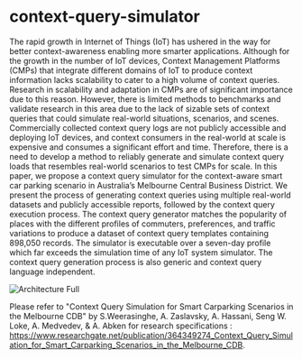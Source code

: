 # context-query-simulator

The rapid growth in Internet of Things (IoT) has ushered in the way for better context-awareness enabling more smarter applications. Although for the growth in the number of IoT devices, Context Management Platforms (CMPs) that integrate different domains of IoT to produce context information lacks scalability to cater to a high volume of context queries. Research in scalability and adaptation in CMPs are of significant importance due to this reason. However, there is limited methods to benchmarks and validate research in this area due to the lack of sizable sets of context queries that could simulate real-world situations, scenarios, and scenes. Commercially collected context query logs are not publicly accessible and deploying IoT devices, and context consumers in the real-world at scale is expensive and consumes a significant effort and time. Therefore, there is a need to develop a method to reliably generate and simulate context query loads that resembles real-world scenarios to test CMPs for scale. In this paper, we propose a context query simulator for the context-aware smart car parking scenario in Australia’s Melbourne Central Business District. We present the process of generating context queries using multiple real-world datasets and publicly accessible reports, followed by the context query execution process. The context query generator matches the popularity of places with the different profiles of commuters, preferences, and traffic variations to produce a dataset of context query templates containing 898,050 records. The simulator is executable over a seven-day profile which far exceeds the simulation time of any IoT system simulator. The context query generation process is also generic and context query language independent.  

![Architecture Full](https://user-images.githubusercontent.com/18043441/205787322-d10e01a7-6093-4e2d-879a-4fba4df6b109.png)

Please refer to "Context Query Simulation for Smart Carparking Scenarios in the Melbourne CDB" by S.Weerasinghe, A. Zaslavsky, A. Hassani, Seng W. Loke, A. Medvedev, & A. Abken for research specifications : https://www.researchgate.net/publication/364349274_Context_Query_Simulation_for_Smart_Carparking_Scenarios_in_the_Melbourne_CDB.


